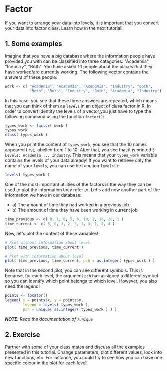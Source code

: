# Factor
If you want to arrange your data into levels, it is important that you convert your data into factor class. Learn how in the next tutorial!

## 1. Some examples

Imagine that you have a big database where the information people have provided you with can be classified into three categories:
"Academia", "Industry", "Both". You have asked 10 people about the places that they have worked/are currently working. The following
vector contains the answers of these people:

``` R
work <- c( "Academia", "Academia", "Academia", "Industry", "Both",
           "Both", "Both", "Industry", "Both", "Academia", "Industry")
```

In this case, you see that these three answers are repeated, which means that you can think of them as `levels` in an object of class
factor in R. In order to convert identify the levels of a vector,you just have to type the following command using the function
`factor()`:

``` R
types_work <- factor( work )
types_work
class( types_work )
```

When you print the content of `types_work`, you see that the 10 names appeared first, labelled from 1 to 10. After that, you see
that it is printed `3 Levels: Academia ... Industry`. This means that your `types_work` variable contains the levels of your data already!
If you want to retrieve only the name of your `levels`, you can use he function `levels()`:
``` R
levels( types_work )
```

One of the most important utilities of the factors is the way they can be used to plot the information they refer to. Let's add now another part of the information we have in our database:

* a) The amount of time they had worked in a previous job  
* b) The amount of time they have been working in current job

``` R
time_previous <- c( 0, 1, 0, 5, 6, 10, 2, 10, 20, 1 )
time_current <- c( 5, 8, 3, 2, 5, 3, 3, 1, 2, 4 )
```
Now, let's plot the content of these variables!

``` R
# Plot without information about level
plot( time_previous, time_current )

# Plot with information about level
plot( time_previous, time_current, pch = as.integer( types_work ) )

```

Note that in the second plot, you can see different symbols. This is because, for each level, the argument `pch` has assigned a different symbol so you can identify which point belongs to which level. However, you also need the legend!

``` R
points <- locator()
legend( x = points$x, y = points$y,
        legend = levels( types_work ),
        pch = unique( as.integer( types_work ) ) )
```

***NOTE**: Read the documentation of `?unique`*

## 2. Exercise
Partner with some of your class mates and discuss all the examples presented in this tutorial. Change parameters, plot different values, look into new functions, etc. For instance, you could try to see how you can have one specific colour in the plot for each level!

